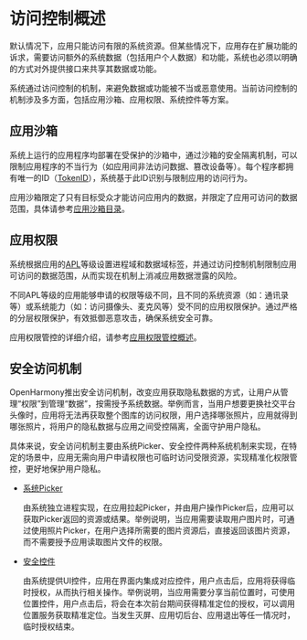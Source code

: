 # 访问控制概述

默认情况下，应用只能访问有限的系统资源。但某些情况下，应用存在扩展功能的诉求，需要访问额外的系统数据（包括用户个人数据）和功能，系统也必须以明确的方式对外提供接口来共享其数据或功能。

系统通过访问控制的机制，来避免数据或功能被不当或恶意使用。当前访问控制的机制涉及多方面，包括应用沙箱、应用权限、系统控件等方案。

## 应用沙箱

系统上运行的应用程序均部署在受保护的沙箱中，通过沙箱的安全隔离机制，可以限制应用程序的不当行为（如应用间非法访问数据、篡改设备等）。每个程序都拥有唯一的ID（[TokenID](app-permission-mgmt-overview.md#tokenid)），系统基于此ID识别与限制应用的访问行为。

应用沙箱限定了只有目标受众才能访问应用内的数据，并限定了应用可访问的数据范围，具体请参考[应用沙箱目录](../../file-management/app-sandbox-directory.md)。

## 应用权限

系统根据应用的[APL](app-permission-mgmt-overview.md#apl等级)等级设置进程域和数据域标签，并通过访问控制机制限制应用可访问的数据范围，从而实现在机制上消减应用数据泄露的风险。

不同APL等级的应用能够申请的权限等级不同，且不同的系统资源（如：通讯录等）或系统能力（如：访问摄像头、麦克风等）受不同的应用权限保护。通过严格的分层权限保护，有效抵御恶意攻击，确保系统安全可靠。

应用权限管控的详细介绍，请参考[应用权限管控概述](app-permission-mgmt-overview.md)。

## 安全访问机制

OpenHarmony推出安全访问机制，改变应用获取隐私数据的方式，让用户从管理“权限”到管理“数据”，按需授予系统数据。举例而言，当用户想要更换社交平台头像时，应用将无法再获取整个图库的访问权限，用户选择哪张照片，应用就得到哪张照片，将用户的隐私数据与应用之间受控隔离，全面守护用户隐私。

具体来说，安全访问机制主要由系统Picker、安全控件两种系统机制来实现，在特定的场景中，应用无需向用户申请权限也可临时访问受限资源，实现精准化权限管控，更好地保护用户隐私。

- [系统Picker](../../application-models/system-app-startup.md)

  由系统独立进程实现，在应用拉起Picker，并由用户操作Picker后，应用可以获取Picker返回的资源或结果。举例说明，当应用需要读取用户图片时，可通过使用照片Picker，在用户选择所需要的图片资源后，直接返回该图片资源，而不需要授予应用读取图片文件的权限。

- [安全控件](security-component-overview.md)

  由系统提供UI控件，应用在界面内集成对应控件，用户点击后，应用将获得临时授权，从而执行相关操作。举例说明，当应用需要分享当前位置时，可使用位置控件，用户点击后，将会在本次前台期间获得精准定位的授权，可以调用位置服务获取精准定位。当发生灭屏、应用切后台、应用退出等任一情况时，临时授权结束。

